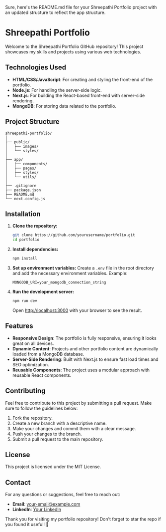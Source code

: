 Sure, here's the README.md file for your Shreepathi Portfolio project with an updated structure to reflect the app structure.

# Shreepathi Portfolio

Welcome to the Shreepathi Portfolio GitHub repository! This project showcases my skills and projects using various web technologies.

## Technologies Used

- **HTML/CSS/JavaScript**: For creating and styling the front-end of the portfolio.
- **Node.js**: For handling the server-side logic.
- **Next.js**: For building the React-based front-end with server-side rendering.
- **MongoDB**: For storing data related to the portfolio.

## Project Structure

```
shreepathi-portfolio/
│
├── public/
│   ├── images/
│   └── styles/
│
├── app/
│   ├── components/
│   ├── pages/
│   ├── styles/
│   └── utils/
│
├── .gitignore
├── package.json
├── README.md
└── next.config.js
```

## Installation

1. **Clone the repository:**
   ```bash
   git clone https://github.com/yourusername/portfolio.git
   cd portfolio
   ```

2. **Install dependencies:**
   ```bash
   npm install
   ```

3. **Set up environment variables:**
   Create a `.env` file in the root directory and add the necessary environment variables. Example:
   ```
   MONGODB_URI=your_mongodb_connection_string
   ```

4. **Run the development server:**
   ```bash
   npm run dev
   ```

   Open [http://localhost:3000](http://localhost:3000) with your browser to see the result.

## Features

- **Responsive Design**: The portfolio is fully responsive, ensuring it looks great on all devices.
- **Dynamic Content**: Projects and other portfolio content are dynamically loaded from a MongoDB database.
- **Server-Side Rendering**: Built with Next.js to ensure fast load times and SEO optimization.
- **Reusable Components**: The project uses a modular approach with reusable React components.

## Contributing

Feel free to contribute to this project by submitting a pull request. Make sure to follow the guidelines below:

1. Fork the repository.
2. Create a new branch with a descriptive name.
3. Make your changes and commit them with a clear message.
4. Push your changes to the branch.
5. Submit a pull request to the main repository.

## License

This project is licensed under the MIT License.

## Contact

For any questions or suggestions, feel free to reach out:

- **Email**: [your-email@example.com](mailto:shreepathishree7@gmail.com)
- **LinkedIn**: [Your LinkedIn](https://linkedin.com/in/shreepathi7)

Thank you for visiting my portfolio repository! Don't forget to star the repo if you found it useful! 🌟